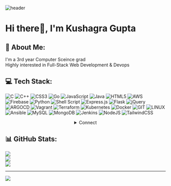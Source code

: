 ![header](https://user-images.githubusercontent.com/65603830/189990171-e2b3421b-f13c-4911-afb0-ef62ee7dffac.png)
# Hi there👋, I'm Kushagra Gupta 
## 💫 About Me:
I'm a 3rd year Computer Sceince grad<br>Highly interested in Full-Stack Web Development & Devops

## 💻 Tech Stack:
![C](https://img.shields.io/badge/c-%2300599C.svg?style=for-the-badge&logo=c&logoColor=white) 
![C++](https://img.shields.io/badge/c++-%2300599C.svg?style=for-the-badge&logo=c%2B%2B&logoColor=white) 
![CSS3](https://img.shields.io/badge/css3-%231572B6.svg?style=for-the-badge&logo=css3&logoColor=white) 
![Go](https://img.shields.io/badge/go-%2300ADD8.svg?style=for-the-badge&logo=go&logoColor=white) 
![JavaScript](https://img.shields.io/badge/javascript-%23323330.svg?style=for-the-badge&logo=javascript&logoColor=%23F7DF1E) 
![Java](https://img.shields.io/badge/java-%23ED8B00.svg?style=for-the-badge&logo=java&logoColor=white) 
![HTML5](https://img.shields.io/badge/html5-%23E34F26.svg?style=for-the-badge&logo=html5&logoColor=white) 
![AWS](https://img.shields.io/badge/AWS-%23FF9900.svg?style=for-the-badge&logo=amazon-aws&logoColor=white) 
![Firebase](https://img.shields.io/badge/Firebase-039BE5?style=for-the-badge&logo=Firebase&logoColor=white) 
![Python](https://img.shields.io/badge/python-3670A0?style=for-the-badge&logo=python&logoColor=ffdd54)
![Shell Script](https://img.shields.io/badge/shell_script-%23121011.svg?style=for-the-badge&logo=gnu-bash&logoColor=white)
![Express.js](https://img.shields.io/badge/express.js-%23404d59.svg?style=for-the-badge&logo=express&logoColor=%2361DAFB) 
![Flask](https://img.shields.io/badge/flask-%23000.svg?style=for-the-badge&logo=flask&logoColor=white)
![jQuery](https://img.shields.io/badge/jquery-%230769AD.svg?style=for-the-badge&logo=jquery&logoColor=white) 
![ARGOCD](https://img.shields.io/badge/argo-EF7B4D.svg?style=for-the-badge&logo=argo&logoColor=white&color=%23EF7B4D)
![Vagrant](https://img.shields.io/badge/vagrant-%231563FF.svg?style=for-the-badge&logo=vagrant&logoColor=white) 
![Terraform](https://img.shields.io/badge/terraform-%235835CC.svg?style=for-the-badge&logo=terraform&logoColor=white) 
![Kubernetes](https://img.shields.io/badge/kubernetes-%23326ce5.svg?style=for-the-badge&logo=kubernetes&logoColor=white) 
![Docker](https://img.shields.io/badge/docker-%230db7ed.svg?style=for-the-badge&logo=docker&logoColor=white) 
![GIT](https://img.shields.io/badge/Git-fc6d26?style=for-the-badge&logo=git&logoColor=white) 
![LINUX](https://img.shields.io/badge/Linux-FCC624?style=for-the-badge&logo=linux&logoColor=black) 
![Ansible](https://img.shields.io/badge/ansible-%231A1918.svg?style=for-the-badge&logo=ansible&logoColor=white) 
![MySQL](https://img.shields.io/badge/mysql-%2300f.svg?style=for-the-badge&logo=mysql&logoColor=white) 
![MongoDB](https://img.shields.io/badge/MongoDB-%234ea94b.svg?style=for-the-badge&logo=mongodb&logoColor=white) 
![Jenkins](https://img.shields.io/badge/jenkins-%232C5263.svg?style=for-the-badge&logo=jenkins&logoColor=white) 
![NodeJS](https://img.shields.io/badge/node.js-6DA55F?style=for-the-badge&logo=node.js&logoColor=white) 
![TailwindCSS](https://img.shields.io/badge/tailwindcss-%2338B2AC.svg?style=for-the-badge&logo=tailwind-css&logoColor=white)
<details align="center">
    <summary> Connect </summary>
    <p align="center">
        <!-- Social Links -->
        <p>Find me on</p>
        <!-- Gmail -->
        <a href="mailto:kushagra30000@gmail.com" target="_blank"><img alt="Gmail"
                src="https://img.shields.io/badge/-Gmail-EA4335?style=flat-square&logo=Gmail&logoColor=white">
        </a>
         <!-- Facebook -->
<!--         <a href="https://www.facebook.com/profile.php?id=100049334353709" target="_blank"><img alt="Facebook"
                src="https://img.shields.io/badge/-Facebook-1877F2?style=flat-square&logo=Facebook&logoColor=white">
        </a>  -->
        <!-- Instagram -->
        <a href="https://www.instagram.com/kushagra.gupta01/" target="_blank"><img alt="Instagram"
                src="https://img.shields.io/badge/-Instagram-E4405F?style=flat-square&logo=Instagram&logoColor=white">
        </a>
        <!-- Linkedin -->
        <a href="https://www.linkedin.com/in/kushagra-gupta01/" target="_blank"><img alt="Linkedin"
                src="https://img.shields.io/badge/-Linkedin-0A66C2?style=flat-square&logo=Linkedin&logoColor=white">
        </a>
       <!-- Youtube -->
<!--         <a href="https://www.youtube.com/channel/UCd92D4k_1I-HpErxbJy20jA" target="_blank"><img alt="Youtube"
                src="https://img.shields.io/badge/-Youtube-FF0000?style=flat-square&logo=Youtube&logoColor=white">
        </a> -->
        <!-- Medium -->
<!--         <a href="https://medium.com/@Abhishek_rawe" target="_blank"><img alt="Medium"
                src="https://img.shields.io/badge/-Medium-0A66C2?style=flat-square&logo=Medium&logoColor=white">
        </a>  -->
    </p>
</details>

## 📊 GitHub Stats:
![](https://github-readme-stats.vercel.app/api?username=kushagra-gupta01&theme=dark&hide_border=false&include_all_commits=true&count_private=true)<br/>
![](https://github-readme-streak-stats.herokuapp.com/?user=kushagra-gupta01&theme=dark&hide_border=false)<br/>
![](https://github-readme-stats.vercel.app/api/top-langs/?username=kushagra-gupta01&theme=dark&hide_border=false&include_all_commits=true&count_private=true&layout=compact)


<!-- Proudly created with GPRM ( https://gprm.itsvg.in ) -->
---
[![](https://visitcount.itsvg.in/api?id=kushagra-gupta01&icon=0&color=0)](https://visitcount.itsvg.in)

